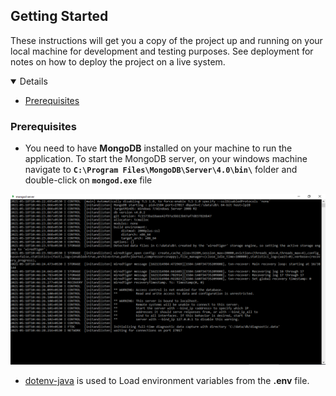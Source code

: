 ## Getting Started

These instructions will get you a copy of the project up and running on your local machine for development and testing purposes. See deployment for notes on how to deploy the project on a live system.

<details open="open">
	<ul>
		<li><a href="#prerequisites">Prerequisites</a></li>
	</ul>
</details>

### Prerequisites

*	You need to have **MongoDB** installed on your machine to run the application. To start the MongoDB server, on your windows machine navigate to **`C:\Program Files\MongoDB\Server\4.0\bin\`** folder and double-click on **`mongod.exe`** file

[![MongoDB Server Start](images/mongod_server_start.PNG)](images/mongod_server_start.PNG)
	
*	[dotenv-java](https://github.com/cdimascio/dotenv-java) is used to Load environment variables from the **.env** file.
